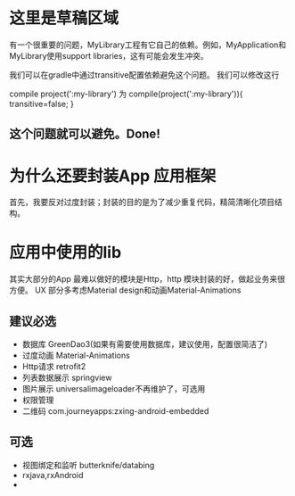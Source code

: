 # 这里是草稿区域

有一个很重要的问题，MyLibrary工程有它自己的依赖。例如，MyApplication和MyLibrary使用support libraries，这有可能会发生冲突。

我们可以在gradle中通过transitive配置依赖避免这个问题。
我们可以修改这行

compile project(':my-library')
为
compile(project(':my-library')){
    transitive=false;
}


这个问题就可以避免。Done!
-------------------------------------------------------------------------------------------
# 为什么还要封装App 应用框架
  首先，我要反对过度封装；封装的目的是为了减少重复代码，精简清晰化项目结构。


# 应用中使用的lib
  其实大部分的App 最难以做好的模块是Http，http 模块封装的好，做起业务来很方便。
  UX 部分多考虑Material design和动画Material-Animations
  ## 建议必选
  - 数据库 GreenDao3(如果有需要使用数据库，建议使用，配置很简洁了)
  - 过度动画 Material-Animations
  - Http请求 retrofit2
  - 列表数据展示 springview
  - 图片展示 universalimageloader不再维护了，可选用
  - 权限管理
  - 二维码 com.journeyapps:zxing-android-embedded

  ## 可选
  - 视图绑定和监听 butterknife/databing
  - rxjava,rxAndroid
  -
